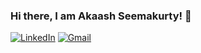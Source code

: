 ### Hi there, I am Akaash Seemakurty! 👋

[![LinkedIn](https://img.shields.io/badge/Connect-blue?style=for-the-badge&logo=linkedin&logoColor=white)](https://www.linkedin.com/in/akaash-seemakurty/)
[![Gmail](https://img.shields.io/badge/Gmail%20me-red?style=for-the-badge&logo=gmail)](mailto:akaash.seemakurty@gmail.com)



<!--
**akaashkasi/akaashkasi** is a ✨ _special_ ✨ repository because its `README.md` (this file) appears on your GitHub profile.

Here are some ideas to get you started:

- 🔭 I’m currently working on ...
- 🌱 I’m currently learning ...
- 👯 I’m looking to collaborate on ...
- 🤔 I’m looking for help with ...
- 💬 Ask me about ...
- 📫 How to reach me: ...
- 😄 Pronouns: ...
- ⚡ Fun fact: ...
-->
